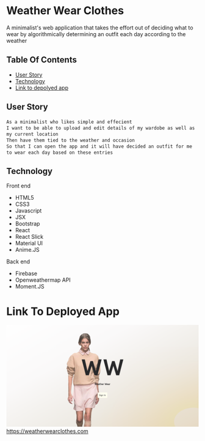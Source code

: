 # Weather Wear Clothes

A minimalist's web application that takes the effort out of deciding  what to wear by algorithmically determining an outfit each day according to the weather 

## Table Of Contents
- [User Story](#User-Story)
- [Technology](#Technology)
- [Link to depolyed app](#Link-to-depolyed-app)

## User Story
```
As a minimalist who likes simple and effecient
I want to be able to upload and edit details of my wardobe as well as my current location
Then have them tied to the weather and occasion
So that I can open the app and it will have decided an outfit for me to wear each day based on these entries
```

## Technology

Front end
* HTML5
* CSS3
* Javascript
* JSX
* Bootstrap
* React
* React Slick
* Material UI
* Anime.JS

Back end
* Firebase
* Openweathermap API
* Moment.JS


# Link To Deployed App
![picture](public/screenshot.png)
https://weatherwearclothes.com
